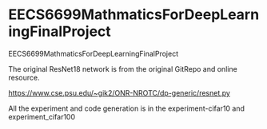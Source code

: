 # EECS6699MathmaticsForDeepLearningFinalProject
EECS6699MathmaticsForDeepLearningFinalProject

The original ResNet18 network is from the original GitRepo and online resource.

https://www.cse.psu.edu/~gik2/ONR-NROTC/dp-generic/resnet.py

All the experiment and code generation is in the experiment-cifar10 and experiment_cifar100